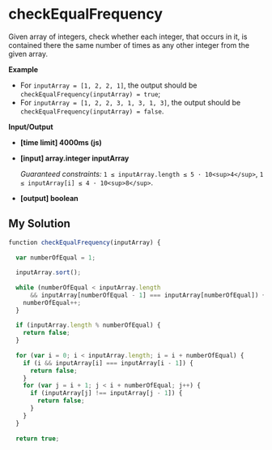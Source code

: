 # checkEqualFrequency
﻿Given array of integers, check whether each integer, that occurs in it, is contained there the same number of times as any other integer from the given array.

**Example**

*   For `inputArray = [1, 2, 2, 1]`, the output should be
    `checkEqualFrequency(inputArray) = true`;
*   For `inputArray = [1, 2, 2, 3, 1, 3, 1, 3]`, the output should be
    `checkEqualFrequency(inputArray) = false`.

**Input/Output**

*   **[time limit] 4000ms (js)**

*   **[input] array.integer inputArray**

    _Guaranteed constraints:_
    `1 ≤ inputArray.length ≤ 5 · 10<sup>4</sup>`,
    `1 ≤ inputArray[i] ≤ 4 · 10<sup>8</sup>`.

*   **[output] boolean**


## My Solution
```javascript
﻿function checkEqualFrequency(inputArray) {
​
  var numberOfEqual = 1;
​
  inputArray.sort();
​
  while (numberOfEqual < inputArray.length
      && inputArray[numberOfEqual - 1] === inputArray[numberOfEqual]) {
    numberOfEqual++;
  }
​
  if (inputArray.length % numberOfEqual) {
    return false;
  }
​
  for (var i = 0; i < inputArray.length; i = i + numberOfEqual) {
    if (i && inputArray[i] === inputArray[i - 1]) {
      return false;
    }
    for (var j = i + 1; j < i + numberOfEqual; j++) {
      if (inputArray[j] !== inputArray[j - 1]) {
        return false;
      }
    }
  }
​
  return true;
```
